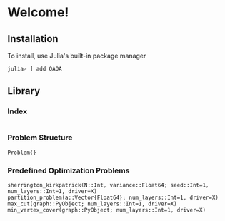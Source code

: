 # Welcome!

## Installation

To install, use Julia's built-in package manager

```julia
julia> ] add QAOA
```


## Library

### Index

```@index
```

### Problem Structure

```@docs
Problem{}
```


### Predefined Optimization Problems

```@docs
sherrington_kirkpatrick(N::Int, variance::Float64; seed::Int=1, num_layers::Int=1, driver=X)
partition_problem(a::Vector{Float64}; num_layers::Int=1, driver=X)
max_cut(graph::PyObject; num_layers::Int=1, driver=X)
min_vertex_cover(graph::PyObject; num_layers::Int=1, driver=X)
```
